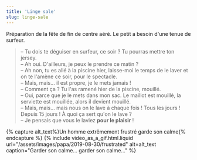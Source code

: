 ```yaml
---
title: 'Linge sale'
slug: linge-sale
---
```


Préparation de la fête de fin de centre aéré. Le petit a besoin d'une tenue de
surfeur.

> – Tu dois te déguiser en surfeur, ce soir ? Tu pourras mettre ton jersey.  
> – Ah oui. D'ailleurs, je peux le prendre ce matin ?  
> – Ah non, tu es allé à la piscine hier, laisse-moi le temps de le laver et on
> te l'amène ce soir, pour le spectacle.  
> – Mais, mais… il est propre, je le mets jamais !  
> – Comment ça ? Tu l'as ramené hier de la piscine, mouillé.  
> – Oui, parce que je le mets dans mon sac. Le maillot est mouillé, la serviette
> est mouillée, alors il devient mouillé.  
> – Mais, mais… mais nous on le lave à chaque fois ! Tous les jours ! Depuis 15
> jours ! À quoi ça sert qu'on le lave ?  
> – Je pensais que vous le laviez **pour le plaisir** !

{% capture alt_text%}Un homme extrêmement frustré garde son
calme{% endcapture %} {% include video_as_a_gif.html.liquid
url="/assets/images/papa/2019-08-30/frustrated"
alt=alt_text
caption="Garder son calme… garder son calme…"
%}
